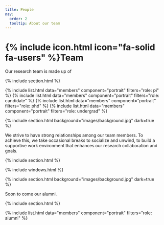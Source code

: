 ```yaml
---
title: People
nav:
  order: 2
  tooltip: About our team
---
```


# {% include icon.html icon="fa-solid fa-users" %}Team

Our research team is made up of 

{% include section.html %}

{% include list.html data="members" component="portrait" filters="role: pi" %}
{% include list.html data="members" component="portrait" filters="role: candidate" %}
{% include list.html data="members" component="portrait" filters="role: phd" %}
{% include list.html data="members" component="portrait" filters="role: undergrad" %}

{% include section.html background="images/background.jpg" dark=true %}

We strive to have strong relationships among our team members. To achieve this, we take occasional breaks to socialize and unwind, to build a supportive work environment that enhances our research collaboration and goals. 

{% include section.html %}

{% include windows.html %}

{% include section.html background="images/background.jpg" dark=true %}

Soon to come our alumni.

{% include section.html %}

{% include list.html data="members" component="portrait" filters="role: alumni" %}